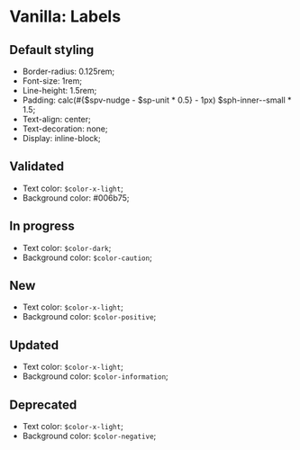 # Vanilla: Labels

## Default styling
- Border-radius: 0.125rem;
- Font-size: 1rem;
- Line-height: 1.5rem;
- Padding: calc(#{$spv-nudge - $sp-unit * 0.5} - 1px) $sph-inner--small * 1.5;
- Text-align: center;
- Text-decoration: none;
- Display: inline-block;

## Validated
- Text color: `$color-x-light`;
- Background color: #006b75;

## In progress
- Text color: `$color-dark`;
- Background color: `$color-caution`;

## New
- Text color: `$color-x-light`;
- Background color: `$color-positive`;

## Updated
- Text color: `$color-x-light`;
- Background color: `$color-information`;

## Deprecated
- Text color: `$color-x-light`;
- Background color: `$color-negative`;
